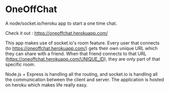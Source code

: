 # OneOffChat
A node/socket.io/heroku app to start a one time chat.

Check it out : https://oneoffchat.herokuapp.com/

This app makes use of socket.io's room feature. Every user that connects (to https://oneoffchat.herokuapp.com/) gets their own unique URL which they can share with a friend. When that friend connects to that URL (https://oneoffchat.herokuapp.com/UNIQUE_ID), they are only part of that specific room.

Node.js + Express is handling all the routing, and socket.io is handling all the communication between the client and server. The application is hosted on heroku which makes life really easy.
